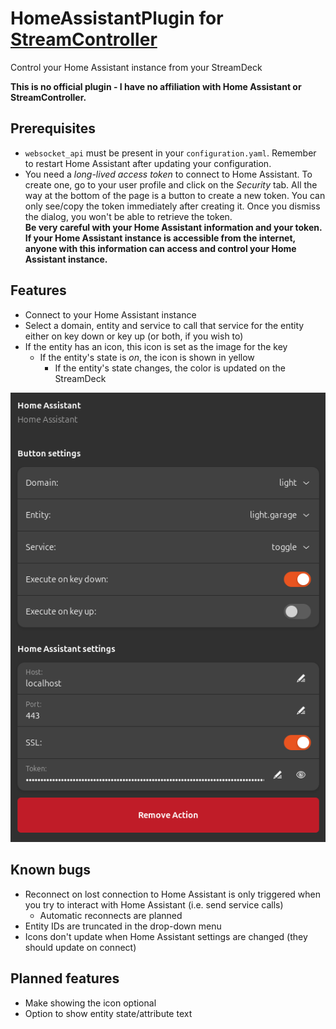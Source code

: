 # HomeAssistantPlugin for [StreamController](https://github.com/StreamController/StreamController)
Control your Home Assistant instance from your StreamDeck

__This is no official plugin - I have no affiliation with Home Assistant or StreamController.__

## Prerequisites
* `websocket_api` must be present in your `configuration.yaml`. Remember to restart Home Assistant after updating your configuration.
* You need a _long-lived access token_ to connect to Home Assistant. To create one, go to your user profile and click on the _Security_ tab. All the way at the bottom of the page is a button to create a new token. You can only see/copy the token immediately after creating it. Once you dismiss the dialog, you won't be able to retrieve the token.  
  __Be very careful with your Home Assistant information and your token. If your Home Assistant instance is accessible from the internet, anyone with this information can access and control your Home Assistant instance.__

## Features
* Connect to your Home Assistant instance
* Select a domain, entity and service to call that service for the entity either on key down or key up (or both, if you wish to)
* If the entity has an icon, this icon is set as the image for the key
  * If the entity's state is _on_, the icon is shown in yellow
    * If the entity's state changes, the color is updated on the StreamDeck 

![Streamdeck UI Usage Example](/assets/action.png)

## Known bugs
* Reconnect on lost connection to Home Assistant is only triggered when you try to interact with Home Assistant (i.e. send service calls)
  * Automatic reconnects are planned
* Entity IDs are truncated in the drop-down menu
* Icons don't update when Home Assistant settings are changed (they should update on connect)

## Planned features
* Make showing the icon optional
* Option to show entity state/attribute text